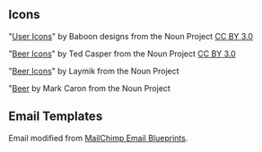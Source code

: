 
## Icons

"[User Icons](https://thenounproject.com/baboondesigns/collection/user-icons/)" by Baboon designs from the Noun Project [CC BY 3.0](https://creativecommons.org/licenses/by/3.0/)

"[Beer Icons](https://thenounproject.com/tedcasper/collection/beer-icons/)" by Ted Casper from the Noun Project [CC BY 3.0](https://creativecommons.org/licenses/by/3.0/)

"[Beer Icons](https://thenounproject.com/Maludk/collection/beer-icons/)" by Laymik from the Noun Project 

"[Beer](https://thenounproject.com/heyoka/collection/beer/) by Mark Caron from the Noun Project

## Email Templates
Email modified from [MailChimp Email Blueprints](https://github.com/mailchimp/email-blueprints/tree/master/templates).